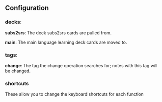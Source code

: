 ## Configuration

### decks: 

__subs2srs__: The deck subs2srs cards are pulled from.

__main__: The main language learning deck cards are moved to.

### tags:

__change__: The tag the change operation searches for; notes with this tag will be changed.

### shortcuts

These allow you to change the keyboard shortcuts for each function